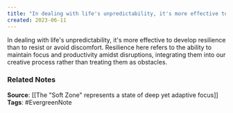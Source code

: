 ```yaml
---
title: "In dealing with life's unpredictability, it's more effective to develop resilience than to resist or avoid discomfort"
created: 2023-06-11
---
```


In dealing with life's unpredictability, it's more effective to develop resilience than to resist or avoid discomfort. Resilience here refers to the ability to maintain focus and productivity amidst disruptions, integrating them into our creative process rather than treating them as obstacles.

### Related Notes
**Source**: [[The "Soft Zone" represents a state of deep yet adaptive focus]]
**Tags**: #EvergreenNote
